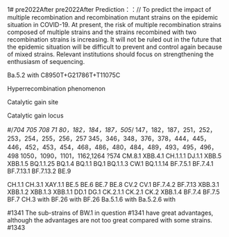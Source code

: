 1# pre2022After
pre2022After
Prediction：：//
To predict the impact of multiple recombination and recombination mutant strains on the epidemic situation in COVID-19. At present, the risk of multiple recombination strains composed of multiple strains and the strains recombined with two recombination strains is increasing. It will not be ruled out in the future that the epidemic situation will be difficult to prevent and control again because of mixed strains. Relevant institutions should focus on strengthening the enthusiasm of sequencing.


Ba.5.2   with   C8950T+G21786T+T11075C

Hyperrecombination phenomenon

Catalytic gain site

Catalytic gain locus

#/*704 705 708 71 80，182，184，187，505*/
147，182，187，251，252，253，254，255，256，257
345，346，348，376，378，444，445，446，452，453，454，468，486，480，484，489，493，495，496，498
1050，1090，1101，1162,1264       ?574
CM.8.1
XBB.4.1
CH.1.1.1
DJ.1.1
XBB.5
XBB.1.5
BQ.1.1.25
BQ.1.4
BQ.1.1
BQ.1
BQ.1.1.3
CW.1
BQ.1.1.14
BF.7.5.1
BF.7.4.1
BF.7.13.1
BF.7.13.2
BE.9

CH.1.1
CH.3.1
XAY.1.1
BE.5
BE.6
BE.7
BE.8
CV.2
CV.1
BF.7.4.2
BF.7.13
XBB.3.1
XBB.1.2
XBB.1.3
XBB.1.1
DD.1
DG.1
CK.2.1.1
CK.2.1
CK.2
XBB.1.4
BF.7.4
BF.7.5
BF.7
CH.3 with
BF.26        with
BF.26
Ba.5.1.6     with
Ba.5.2.6     with


#1341
The sub-strains of BW.1 in question #1341 have great advantages, although the advantages are not too great compared with some strains.
#1343
